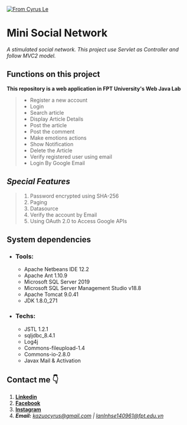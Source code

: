 [![From Cyrus Le](https://github.com/cyrus-le/MiniSocialNetwork/actions/workflows/maven.yml/badge.svg)](https://github.com/cyrus-le/MiniSocialNetwork/actions/workflows/maven.yml)
# Mini Social Network

*A stimulated social network. This project use Servlet as Controller and follow MVC2 model.*
## Functions on this project 
**This repository is a web application in FPT University's Web Java Lab**

> - Register a new account
> - Login
> - Search article
> - Display Article Details
> - Post the article
> - Post the comment
> - Make emotions actions
> - Show Notification
> - Delete the Article
> - Verify registered user using email
> - Login By Google Email 

## ***Special Features***
> 1. Password encrypted using SHA-256
> 2. Paging
> 3. Datasource
> 4. Verify the account by Email
> 5. Using OAuth 2.0 to Access Google APIs

## System dependencies 
  - ### Tools:
    - Apache Netbeans IDE 12.2
    - Apache Ant 1.10.9
    - Microsoft SQL Server 2019
    - Microsoft SQL Server Management Studio v18.8
    - Apache Tomcat 9.0.41
    - JDK 1.8.0_271
  - ### Techs:
    - JSTL 1.2.1
    - sqljdbc_8.4.1
    - Log4j
    - Commons-fileupload-1.4
    - Commons-io-2.8.0
    - Javax Mail & Activation
    
## Contact me 👇
1. **[Linkedin](https://www.linkedin.com/in/cyrus-le-81a065180/)**
2. **[Facebook](https://www.facebook.com/cyrus.le.79/)**
3. **[Instagram](https://www.instagram.com/_cyrus.le_/)**
4. ***Email:*** *kazuocyrus@gmail.com | lanlnhse140961@fpt.edu.vn*
  
  
  
